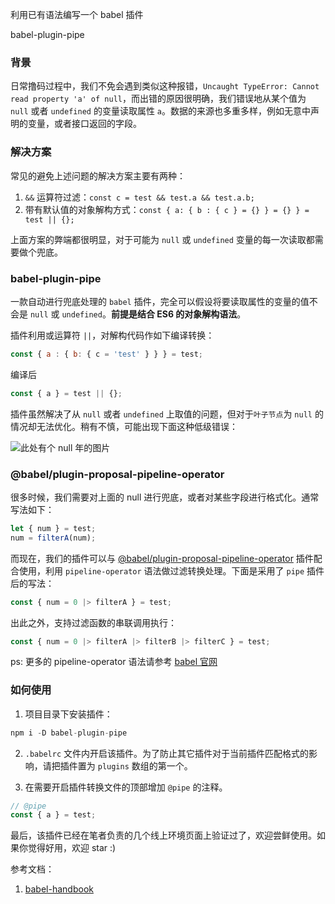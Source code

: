 利用已有语法编写一个 babel 插件

babel-plugin-pipe

<!--more-->

### 背景

日常撸码过程中，我们不免会遇到类似这种报错，`Uncaught TypeError: Cannot read property 'a' of null`，而出错的原因很明确，我们错误地从某个值为 `null` 或者 `undefined` 的变量读取属性 `a`。数据的来源也多重多样，例如无意中声明的变量，或者接口返回的字段。

### 解决方案

常见的避免上述问题的解决方案主要有两种：

1. `&&` 运算符过滤：`const c = test && test.a && test.a.b;`
2. 带有默认值的对象解构方式：`const { a: { b : { c } = {} } = {} } = test || {};`

上面方案的弊端都很明显，对于可能为 `null` 或 `undefined` 变量的每一次读取都需要做个兜底。

### babel-plugin-pipe

一款自动进行兜底处理的 `babel` 插件，完全可以假设将要读取属性的变量的值不会是 `null` 或 `undefined`。**前提是结合 ES6 的对象解构语法**。

插件利用或运算符 `||`，对解构代码作如下编译转换：

```js
const { a : { b: { c = 'test' } } } = test;
```

编译后

```js
const { a } = test || {};
```

插件虽然解决了从 `null` 或者 `undefined` 上取值的问题，但对于`叶子节点`为 `null` 的情况却无法优化。稍有不慎，可能出现下面这种低级错误：

![此处有个 null 年的图片]()

### @babel/plugin-proposal-pipeline-operator

很多时候，我们需要对上面的 null 进行兜底，或者对某些字段进行格式化。通常写法如下：

```js
let { num } = test;
num = filterA(num);
```

而现在，我们的插件可以与 [@babel/plugin-proposal-pipeline-operator](https://babeljs.io/docs/en/babel-plugin-proposal-pipeline-operator) 插件配合使用，利用 `pipeline-operator` 语法做过滤转换处理。下面是采用了 `pipe` 插件后的写法：

```js
const { num = 0 |> filterA } = test;
```

出此之外，支持过滤函数的串联调用执行：

```js
const { num = 0 |> filterA |> filterB |> filterC } = test;
```

ps: 更多的 pipeline-operator 语法请参考 [babel 官网](https://babeljs.io/docs/en/babel-plugin-proposal-pipeline-operator)

### 如何使用

1. 项目目录下安装插件：

```js
npm i -D babel-plugin-pipe
```

2. `.babelrc` 文件内开启该插件。为了防止其它插件对于当前插件匹配格式的影响，请把插件置为 `plugins` 数组的第一个。

3. 在需要开启插件转换文件的顶部增加 `@pipe` 的注释。

```js
// @pipe
const { a } = test;
```

最后，该插件已经在笔者负责的几个线上环境页面上验证过了，欢迎尝鲜使用。如果你觉得好用，欢迎 star :)

参考文档：

1. [babel-handbook](https://github.com/jamiebuilds/babel-handbook)